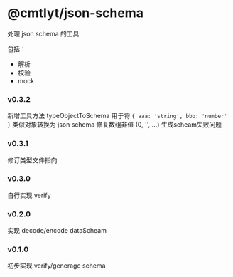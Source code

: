 # @cmtlyt/json-schema

处理 json schema 的工具

包括：

- 解析
- 校验
- mock

### v0.3.2

新增工具方法 typeObjectToSchema 用于将 `{ aaa: 'string', bbb: 'number' }` 类似对象转换为 json schema
修复数组非值 (0, '', ...) 生成scheam失败问题

### v0.3.1

修订类型文件指向

### v0.3.0

自行实现 verify

### v0.2.0

实现 decode/encode dataScheam

### v0.1.0

初步实现 verify/generage schema
